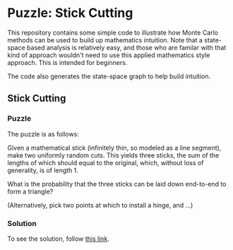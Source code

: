 # Puzzle: Stick Cutting

This repository contains some simple code to illustrate how Monte
Carlo methods can be used to build up mathematics intuition.  Note
that a state-space based analysis is relatively easy, and those who
are familar with that kind of approach wouldn't need to use this
applied mathematics style approach.  This is intended for beginners.

The code also generates the state-space graph to help build intuition.

## Stick Cutting

### Puzzle

The puzzle is as follows:

Given a mathematical stick (infinitely thin, so modeled as a line
segment), make two uniformly random cuts.  This yields three sticks,
the sum of the lengths of which should equal to the original, which,
without loss of generality, is of length 1.

What is the probability that the three sticks can be laid down
end-to-end to form a triangle?

(Alternatively, pick two points at which to install a hinge, and ...)

### Solution

To see the solution, follow [this
link](AccidentPreventionYesIReallyWantToSeeIt/Solution.md).
